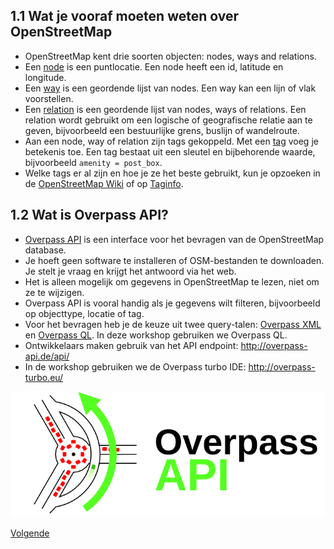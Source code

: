 ## 1.1 Wat je vooraf moeten weten over OpenStreetMap
- OpenStreetMap kent drie soorten objecten: nodes, ways and relations.
- Een [node](http://wiki.openstreetmap.org/wiki/Node) is een puntlocatie. Een node heeft een id, latitude en longitude.
- Een [way](http://wiki.openstreetmap.org/wiki/Way) is een geordende lijst van nodes. Een way kan een lijn of vlak voorstellen.
- Een [relation](http://wiki.openstreetmap.org/wiki/Relation) is een geordende lijst van nodes, ways of relations. Een relation wordt gebruikt om een logische of geografische relatie aan te geven, bijvoorbeeld een bestuurlijke grens, buslijn of wandelroute.
- Aan een node, way of relation zijn tags gekoppeld. Met een [tag](http://wiki.openstreetmap.org/wiki/Tags) voeg je betekenis toe. Een tag bestaat uit een sleutel en bijbehorende waarde, bijvoorbeeld `amenity = post_box`.
- Welke tags er al zijn en hoe je ze het beste gebruikt, kun je opzoeken in de [OpenStreetMap Wiki](http://wiki.openstreetmap.org/wiki/Main_Page) of op [Taginfo](http://taginfo.openstreetmap.org/). 

## 1.2 Wat is Overpass API?
* [Overpass API](http://wiki.openstreetmap.org/wiki/Overpass_API) is een interface voor het bevragen van de OpenStreetMap database.
* Je hoeft geen software te installeren of OSM-bestanden te downloaden. Je stelt je vraag en krijgt het antwoord via het web.
* Het is alleen mogelijk om gegevens in OpenStreetMap te lezen, niet om ze te wijzigen.
* Overpass API is vooral handig als je gegevens wilt filteren, bijvoorbeeld op objecttype, locatie of tag.
* Voor het bevragen heb je de keuze uit twee query-talen: [Overpass XML](http://wiki.openstreetmap.org/wiki/Overpass_API/Language_Guide) en [Overpass QL](http://wiki.openstreetmap.org/wiki/Overpass_API/Overpass_QL). In deze workshop gebruiken we Overpass QL.
* Ontwikkelaars maken gebruik van het API endpoint: http://overpass-api.de/api/
* In de workshop gebruiken we de Overpass turbo IDE: http://overpass-turbo.eu/

![overpass api logo](images/logo-overpass-api.png)

[Volgende](2-filteren-op-gebied.md)

